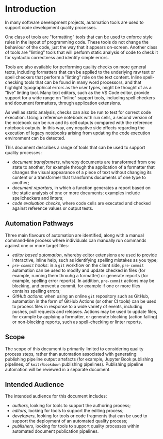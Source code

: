 # Introduction

In many software development projects, automation tools are used to support code development quality processes.

One class of tools are "formatting" tools that can be used to enforce style rules in the layout of programming code. These tools do not change the behaviour of the code, just the way that it appears on-screen. Another class of tools are "linting" tools that will perform static analysis of code to check it for syntactic correctness and identify simple errors.

Tools are also available for performing quality checks on more general texts, including formatters that can be applied to the underlying raw text or spell checkers that perform a "linting" role on the text content. Inline spell-checking tools that can be found in many word processors, and that highlight typographical errors as the user types, might be thought of as a "live" linting tool. Many text editors, such as the VS Code editor, provide support for a wide range on "inline" support tools, including spell checkers and document formatters, through application extensions.

As well as static analysis, checks can also be run to test for correct code execution. Using a reference notebook with run cells, a second version of the notebook can be run and its cell outputs compared with the reference notebook outputs. In this way, any negative side effects regarding the execution of legacy notebooks arising from updating the code execution environment can be detected.

This document describes a range of tools that can be used to support quality processes:

- *document transformers*, whereby documents are transformed from one state to another, for example through the application of a formatter that changes the visual appearance of a piece of text without changing its content or a transformer that transforms documents of one type to another;
- *document reporters*, in which a function generates a report based on the static analysis of one or more documents; examples include spellcheckers and linters;
- *code evaluation checks*, where code cells are executed and checked against reference values or output tests.

## Automation Pathways

Three main flavours of automation are identified, along with a manual command-line process where individuals can manually run commands against one or more target files:

- *editor based automation*, whereby editor extensions are used to provide interactive, inline help, such as identifying spelling mistakes as you type;
- *`pre-commit` hooks*: in a `git` workflow on the client side, `pre-commit` automation can be used to modify and update checked in files (for example, running them throuhg a formatter) or generate reports (for example, spelling error reports). In addition, `pre-commit` actions may be blocking, and prevent a commit, for example if one or more files contains spelling errors;
- *GitHub actions*: when using an online `git` repository such as GitHub, automation in the form of GitHub Actions (or other CI tools) can be used to process files in response to a wide variety of events, including pushes, pull requests and releases. Actions may be used to update files, for example by applying a formatter, or generate blocking (action failing) or non-blocking reports, such as spell-checking or linter reports.

## Scope

The scope of this document is primarily limited to considering quality process steps, rather than automation associated with generating publishing pipeline output artefacts (for example, Jupyter Book publishing pipelines, of `knitr`/`bookdown` publishing pipelines). Publishing pipeline automation will be reviewed in a separate document.

## Intended Audience

The intended audience for this document includes:

- *authors*, looking for tools to support the authoring process;
- *editors*, looking for tools to support the editing process;
- *developers*, looking for tools or code fragments that can be used to support the deployment of an automated quality process;
- *publishers*, looking for tools to support quality processes within automated document publication pipelines.
